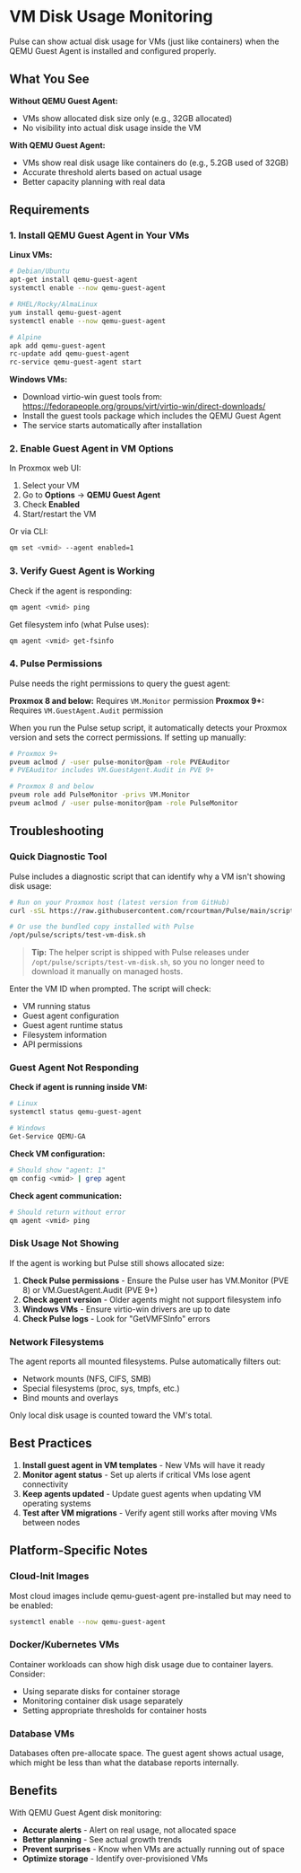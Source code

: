 # VM Disk Usage Monitoring

Pulse can show actual disk usage for VMs (just like containers) when the QEMU Guest Agent is installed and configured properly.

## What You See

**Without QEMU Guest Agent:**
- VMs show allocated disk size only (e.g., 32GB allocated)
- No visibility into actual disk usage inside the VM

**With QEMU Guest Agent:**
- VMs show real disk usage like containers do (e.g., 5.2GB used of 32GB)
- Accurate threshold alerts based on actual usage
- Better capacity planning with real data

## Requirements

### 1. Install QEMU Guest Agent in Your VMs

**Linux VMs:**
```bash
# Debian/Ubuntu
apt-get install qemu-guest-agent
systemctl enable --now qemu-guest-agent

# RHEL/Rocky/AlmaLinux
yum install qemu-guest-agent
systemctl enable --now qemu-guest-agent

# Alpine
apk add qemu-guest-agent
rc-update add qemu-guest-agent
rc-service qemu-guest-agent start
```

**Windows VMs:**
- Download virtio-win guest tools from: https://fedorapeople.org/groups/virt/virtio-win/direct-downloads/
- Install the guest tools package which includes the QEMU Guest Agent
- The service starts automatically after installation

### 2. Enable Guest Agent in VM Options

In Proxmox web UI:
1. Select your VM
2. Go to **Options** → **QEMU Guest Agent**
3. Check **Enabled**
4. Start/restart the VM

Or via CLI:
```bash
qm set <vmid> --agent enabled=1
```

### 3. Verify Guest Agent is Working

Check if the agent is responding:
```bash
qm agent <vmid> ping
```

Get filesystem info (what Pulse uses):
```bash
qm agent <vmid> get-fsinfo
```

### 4. Pulse Permissions

Pulse needs the right permissions to query the guest agent:

**Proxmox 8 and below:** Requires `VM.Monitor` permission
**Proxmox 9+:** Requires `VM.GuestAgent.Audit` permission

When you run the Pulse setup script, it automatically detects your Proxmox version and sets the correct permissions. If setting up manually:

```bash
# Proxmox 9+
pveum aclmod / -user pulse-monitor@pam -role PVEAuditor
# PVEAuditor includes VM.GuestAgent.Audit in PVE 9+

# Proxmox 8 and below
pveum role add PulseMonitor -privs VM.Monitor
pveum aclmod / -user pulse-monitor@pam -role PulseMonitor
```

## Troubleshooting

### Quick Diagnostic Tool

Pulse includes a diagnostic script that can identify why a VM isn't showing disk usage:

```bash
# Run on your Proxmox host (latest version from GitHub)
curl -sSL https://raw.githubusercontent.com/rcourtman/Pulse/main/scripts/test-vm-disk.sh | bash

# Or use the bundled copy installed with Pulse
/opt/pulse/scripts/test-vm-disk.sh
```

> **Tip:** The helper script is shipped with Pulse releases under `/opt/pulse/scripts/test-vm-disk.sh`, so you no longer need to download it manually on managed hosts.

Enter the VM ID when prompted. The script will check:
- VM running status
- Guest agent configuration  
- Guest agent runtime status
- Filesystem information
- API permissions

### Guest Agent Not Responding

**Check if agent is running inside VM:**
```bash
# Linux
systemctl status qemu-guest-agent

# Windows
Get-Service QEMU-GA
```

**Check VM configuration:**
```bash
# Should show "agent: 1"
qm config <vmid> | grep agent
```

**Check agent communication:**
```bash
# Should return without error
qm agent <vmid> ping
```

### Disk Usage Not Showing

If the agent is working but Pulse still shows allocated size:

1. **Check Pulse permissions** - Ensure the Pulse user has VM.Monitor (PVE 8) or VM.GuestAgent.Audit (PVE 9+)
2. **Check agent version** - Older agents might not support filesystem info
3. **Windows VMs** - Ensure virtio-win drivers are up to date
4. **Check Pulse logs** - Look for "GetVMFSInfo" errors

### Network Filesystems

The agent reports all mounted filesystems. Pulse automatically filters out:
- Network mounts (NFS, CIFS, SMB)
- Special filesystems (proc, sys, tmpfs, etc.)
- Bind mounts and overlays

Only local disk usage is counted toward the VM's total.

## Best Practices

1. **Install guest agent in VM templates** - New VMs will have it ready
2. **Monitor agent status** - Set up alerts if critical VMs lose agent connectivity
3. **Keep agents updated** - Update guest agents when updating VM operating systems
4. **Test after VM migrations** - Verify agent still works after moving VMs between nodes

## Platform-Specific Notes

### Cloud-Init Images
Most cloud images include qemu-guest-agent pre-installed but may need to be enabled:
```bash
systemctl enable --now qemu-guest-agent
```

### Docker/Kubernetes VMs
Container workloads can show high disk usage due to container layers. Consider:
- Using separate disks for container storage
- Monitoring container disk usage separately
- Setting appropriate thresholds for container hosts

### Database VMs
Databases often pre-allocate space. The guest agent shows actual usage, which might be less than what the database reports internally.

## Benefits

With QEMU Guest Agent disk monitoring:
- **Accurate alerts** - Alert on real usage, not allocated space
- **Better planning** - See actual growth trends
- **Prevent surprises** - Know when VMs are actually running out of space
- **Optimize storage** - Identify over-provisioned VMs
